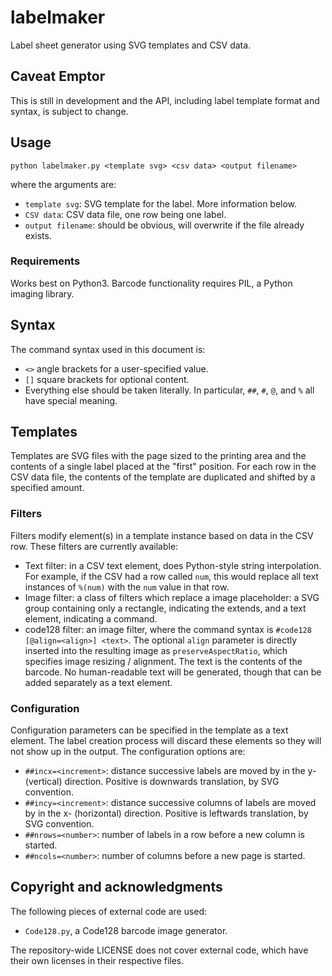 # labelmaker
Label sheet generator using SVG templates and CSV data.

## Caveat Emptor
This is still in development and the API, including label template format and syntax, is subject to change. 

## Usage
`python labelmaker.py <template svg> <csv data> <output filename>`

where the arguments are:

- `template svg`: SVG template for the label. More information below.
- `CSV data`: CSV data file, one row being one label.
- `output filename`: should be obvious, will overwrite if the file already exists.

### Requirements
Works best on Python3. Barcode functionality requires PIL, a Python imaging library.

## Syntax
The command syntax used in this document is:

- `<>` angle brackets for a user-specified value.
- `[]` square brackets for optional content.
- Everything else should be taken literally. In particular, `##`, `#`, `@`, and `%` all have special meaning.

## Templates
Templates are SVG files with the page sized to the printing area and the contents of a single label placed at the "first" position. For each row in the CSV data file, the contents of the template are duplicated and shifted by a specified amount.

### Filters
Filters modify element(s) in a template instance based on data in the CSV row. These filters are currently available:

- Text filter: in a CSV text element, does Python-style string interpolation. For example, if the CSV had a row called `num`, this would replace all text instances of `%(num)` with the `num` value in that row.
- Image filter: a class of filters which replace a image placeholder: a SVG group containing only a rectangle, indicating the extends, and a text element, indicating a command.
- code128 filter: an image filter, where the command syntax is `#code128 [@align=<align>] <text>`. The optional `align` parameter is directly inserted into the resulting image as `preserveAspectRatio`, which specifies image resizing / alignment. The text is the contents of the barcode. No human-readable text will be generated, though that can be added separately as a text element.

### Configuration
Configuration parameters can be specified in the template as a text element. The label creation process will discard these elements so they will not show up in the output. The configuration options are:

- `##incx=<increment>`: distance successive labels are moved by in the y- (vertical) direction. Positive is downwards translation, by SVG convention. 
- `##incy=<increment>`: distance successive columns of labels are moved by in the x- (horizontal) direction. Positive is leftwards translation, by SVG convention.
- `##nrows=<number>`: number of labels in a row before a new column is started.
- `##ncols=<number>`: number of columns before a new page is started. 

## Copyright and acknowledgments
The following pieces of external code are used:

- `Code128.py`, a Code128 barcode image generator.

The repository-wide LICENSE does not cover external code, which have their own licenses in their respective files.
